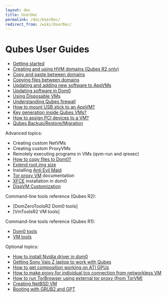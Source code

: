 ```yaml
---
layout: doc
title: UserDoc
permalink: /doc/UserDoc/
redirect_from: /wiki/UserDoc/
---
```


Qubes User Guides
=================

-   [Getting started](/doc/GettingStarted)
-   [Creating and using HVM domains (Qubes R2 only)](/doc/HvmCreate)
-   [Copy and paste between domains](/doc/CopyPaste)
-   [Copying files between domains](/doc/CopyingFiles)
-   [Updating and adding new software to AppVMs](/doc/SoftwareUpdateVM)
-   [Updating software in Dom0](/doc/SoftwareUpdateDom0)
-   [Using Disposable VMs](/doc/DisposableVms)
-   [Understanding Qubes firewall](/doc/QubesFirewall)
-   [How to mount USB stick to an AppVM?](/doc/StickMounting)
-   [Key generation inside Qubes VMs?](/doc/KeyGen)
-   [How to assign PCI devices to a VM?](/doc/AssigningDevices)
-   [Qubes Backup/Restore/Migration](/doc/BackupRestore)

Advanced topics:

-   Creating custom NetVMs
-   Creating custom ProxyVMs
-   Remotely executing programs in VMs (qvm-run and qrexec)
-   [How to copy files to Dom0?](/doc/CopyToDomZero)
-   [Extend root.img size](https://groups.google.com/group/qubes-devel/msg/9d1ac581236ca9b4)
-   Installing [Anti Evil Maid](/doc/AntiEvilMaid)
-   [Tor proxy VM](/doc/UserDoc/TorVM) documentation
-   [XFCE](/doc/UserDoc/XFCE) installation in dom0
-   [DispVM Customization](/doc/UserDoc/DispVMCustomization)

Command-line tools reference (Qubes R2):

-   [DomZeroToolsR2 Dom0 tools]
-   [VmToolsR2 VM tools]

Command-line tools reference (Qubes R1):

-   [Dom0 tools](/doc/DomZeroTools)
-   [VM tools](/doc/VmTools)

Optional topics:

-   [How to install Nvidia driver in dom0](/doc/InstallNvidiaDriver)
-   [Getting Sony Vaio Z laptop to work with Qubes](/doc/SonyVaioTinkering)
-   [How to get composition working on ATI GPUs](https://groups.google.com/group/qubes-devel/browse_thread/thread/5a0dfc38fd1cc16a)
-   [How to make proxy for individual tcp connection from networkless VM](https://groups.google.com/group/qubes-devel/msg/4ca950ab6d7cd11a)
-   [How to run TorBrowser using external tor proxy (from TorVM)](https://groups.google.com/group/qubes-devel/msg/34f67194d3422bfa)
-   [Creating NetBSD VM](https://groups.google.com/group/qubes-devel/msg/4015c8900a813985)
-   [Booting with GRUB2 and GPT](https://groups.google.com/group/qubes-devel/browse_thread/thread/e4ac093cabd37d2b/d5090c20d92c4128#d5090c20d92c4128)

